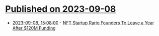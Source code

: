 # [Published on 2023-09-08](index.md)

* [2023-09-08, 15:08:00](https://slashdot.org/story/23/09/08/1412226/nft-startup-rario-founders-to-leave-a-year-after-120m-funding?utm_source=rss1.0mainlinkanon&utm_medium=feed) - [NFT Startup Rario Founders To Leave a Year After $120M Funding](https://slashdot.org/story/23/09/08/1412226/nft-startup-rario-founders-to-leave-a-year-after-120m-funding?utm_source=rss1.0mainlinkanon&utm_medium=feed)
